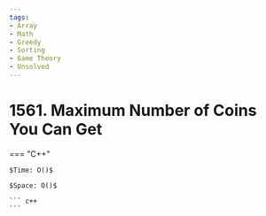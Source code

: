 ```yaml
---
tags:
- Array
- Math
- Greedy
- Sorting
- Game Theory
- Unsolved
---
```



# 1561. Maximum Number of Coins You Can Get

=== "C++"

    $Time: O()$

    $Space: O()$

    ``` c++
    ```